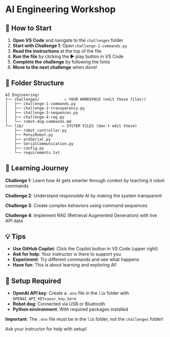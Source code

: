 # AI Engineering Workshop

## 🚀 How to Start

1. **Open VS Code** and navigate to the `challenges` folder
2. **Start with Challenge 1**: Open `challenge-1-commands.py`
3. **Read the instructions** at the top of the file
4. **Run the file** by clicking the ▶️ play button in VS Code
5. **Complete the challenge** by following the hints
6. **Move to the next challenge** when done!

## 📁 Folder Structure

```text
AI Engineering/
├── challenges/           ← YOUR WORKSPACE (edit these files!)
│   ├── challenge-1-commands.py
│   ├── challenge-2-transparency.py
│   ├── challenge-3-sequences.py
│   ├── challenge-4-rag.py
│   └── robot-dog-commands.md
└── lib/                 ← SYSTEM FILES (don't edit these)
    ├── robot_controller.py
    ├── PetoiRobot.py
    ├── ardSerial.py
    ├── SerialCommunication.py
    ├── config.py
    └── requirements.txt
```

## 🎯 Learning Journey

**Challenge 1**: Learn how AI gets smarter through context by teaching it robot commands

**Challenge 2**: Understand responsible AI by making the system transparent

**Challenge 3**: Create complex behaviors using command sequences

**Challenge 4**: Implement RAG (Retrieval Augmented Generation) with live API data

## 💡 Tips

- **Use GitHub Copilot**: Click the Copilot button in VS Code (upper right)
- **Ask for help**: Your instructor is there to support you
- **Experiment**: Try different commands and see what happens
- **Have fun**: This is about learning and exploring AI!

## 🔧 Setup Required

- **OpenAI API key**: Create a `.env` file in the `lib` folder with `OPENAI_API_KEY=your_key_here`
- **Robot dog**: Connected via USB or Bluetooth
- **Python environment**: With required packages installed

**Important**: The `.env` file must be in the `lib` folder, not the `challenges` folder!

Ask your instructor for help with setup!
